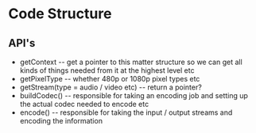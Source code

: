 Code Structure
=

API's
-

-	getContext -- get a pointer to this matter structure so we can get all kinds of things needed from it at the highest level etc
-	getPixelType -- whether 480p or 1080p pixel types etc
-	getStream(type = audio / video etc) -- return a pointer?
-	buildCodec() -- responsible for taking an encoding job and setting up the actual codec needed to encode etc
-	encode() -- responsible for taking the input / output streams and encoding the information




